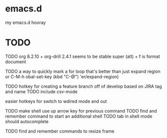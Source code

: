 # emacs.d
my emacs.d hooray

# TODO
TODO
org 8.2.10 + org-drill 2.4.1 seems to be stable
super (alt) + f is format document


TODO a way to quickly mark a for loop
that's better than just expand region
or C-M-h
obal-set-key (kbd "C-@") 'er/expand-region)

TODO hotkey for creating a feature branch off of develop based on JIRA tag and name
TODO include csv-mode

easier hotkeys for switch to wdired mode and out

TODO make shell use up arrow key for previous command
TODO find and remember command to start an additional shell
TODO tab in shell mode should autocomplete

TODO find and remember commands to resize frame
